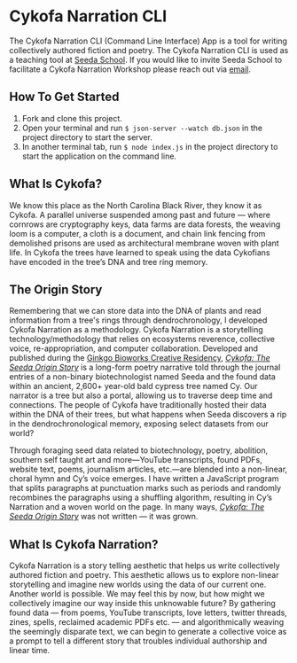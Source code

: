 # Cykofa Narration CLI
The Cykofa Narration CLI (Command Line Interface) App is a tool for writing collectively authored fiction and poetry. The Cykofa Narration CLI is used as a teaching tool at [Seeda School](https://www.seedaschool.com/). If you would like to invite Seeda School to facilitate a Cykofa Narration Workshop please reach out via [email](mailto:info@seedaschool.com).

## How To Get Started 
1. Fork and clone this project.
2. Open your terminal and run `$ json-server --watch db.json` in the project directory to start the server.
2. In another terminal tab, run `$ node index.js` in the project directory to start the application on the command line.

## What Is Cykofa?
We know this place as the North Carolina Black River, they know it as Cykofa. A parallel universe suspended among past and future — where cornrows are cryptography keys, data farms are data forests, the weaving loom is a computer, a cloth is a document, and chain link fencing from demolished prisons are used as architectural membrane woven with plant life. In Cykofa the trees have learned to speak using the data Cykofians have encoded in the tree’s DNA and tree ring memory.

## The Origin Story
Remembering that we can store data into the DNA of plants and read information from a tree's rings through dendrochronology, I developed Cykofa Narration as a methodology. Cykofa Narration is a storytelling technology/methodology that relies on ecosystems reverence, collective voice, re-appropriation, and computer collaboration.  Developed and published during the [Ginkgo Bioworks Creative Residency](https://residency.ginkgobioworks.com/), [_Cykofa: The Seeda Origin Story_](https://ayanazairecotton.com/Cykofa-Story) is a long-form poetry narrative told through the journal entries of a non-binary biotechnologist named Seeda and the found data within an ancient, 2,600+ year-old bald cypress tree named Cy. Our narrator is a tree but also a portal, allowing us to traverse deep time and connections. The people of Cykofa have traditionally hosted their data within the DNA of their trees, but what happens when Seeda discovers a rip in the dendrochronological memory, exposing select datasets from our world? 

Through foraging seed data related to biotechnology, poetry, abolition, southern self taught art and more—YouTube transcripts, found PDFs, website text, poems, journalism articles, etc.—are blended into a non-linear, choral hymn and Cy’s voice emerges. I have written a JavaScript program that splits paragraphs at punctuation marks such as periods and randomly recombines the paragraphs using a shuffling algorithm, resulting in Cy’s Narration and a woven world on the page. In many ways, [_Cykofa: The Seeda Origin Story_](https://ayanazairecotton.com/Cykofa-Story) was not written — it was grown.

## What Is Cykofa Narration?
Cykofa Narration is a story telling aesthetic that helps us write collectively authored fiction and poetry. This aesthetic allows us to explore non-linear storytelling and imagine new worlds using the data of our current one. Another world is possible. We may feel this by now, but how might we collectively imagine our way inside this unknowable future? By gathering found data — from poems, YouTube transcripts, love letters, twitter threads, zines, spells, reclaimed academic PDFs etc. — and algorithmically weaving the seemingly disparate text, we can begin to generate a collective voice as a prompt to tell a different story that troubles individual authorship and linear time.



